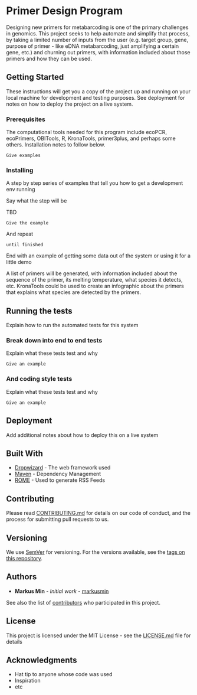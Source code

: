 # Primer Design Program

Designing new primers for metabarcoding is one of the primary challenges in genomics.
This project seeks to help automate and simplify that process, by taking a limited 
number of inputs from the user (e.g. target group, gene, purpose of primer - like 
eDNA metabarcoding, just amplifying a certain gene, etc.) and churning out primers, with
information included about those primers and how they can be used.

## Getting Started

These instructions will get you a copy of the project up and running on your local machine for development and testing purposes. See deployment for notes on how to deploy the project on a live system.

### Prerequisites

The computational tools needed for this program include ecoPCR, ecoPrimers, OBITools, R, KronaTools,
primer3plus, and perhaps some others. Installation notes to follow below.

```
Give examples
```

### Installing

A step by step series of examples that tell you how to get a development env running

Say what the step will be

TBD

```
Give the example
```

And repeat

```
until finished
```

End with an example of getting some data out of the system or using it for a little demo

A list of primers will be generated, with information included about the sequence of the primer,
its melting temperature, what species it detects, etc. KronaTools could be used to create an 
infographic about the primers that explains what species are detected by the primers.

## Running the tests

Explain how to run the automated tests for this system

### Break down into end to end tests

Explain what these tests test and why

```
Give an example
```

### And coding style tests

Explain what these tests test and why

```
Give an example
```

## Deployment

Add additional notes about how to deploy this on a live system

## Built With

* [Dropwizard](http://www.dropwizard.io/1.0.2/docs/) - The web framework used
* [Maven](https://maven.apache.org/) - Dependency Management
* [ROME](https://rometools.github.io/rome/) - Used to generate RSS Feeds

## Contributing

Please read [CONTRIBUTING.md](https://gist.github.com/PurpleBooth/b24679402957c63ec426) for details on our code of conduct, and the process for submitting pull requests to us.

## Versioning

We use [SemVer](http://semver.org/) for versioning. For the versions available, see the [tags on this repository](https://github.com/your/project/tags). 

## Authors

* **Markus Min** - *Initial work* - [markusmin](https://github.com/markusmin)

See also the list of [contributors](https://github.com/your/project/contributors) who participated in this project.

## License

This project is licensed under the MIT License - see the [LICENSE.md](LICENSE.md) file for details

## Acknowledgments

* Hat tip to anyone whose code was used
* Inspiration
* etc

